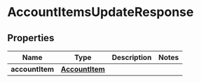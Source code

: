 

# AccountItemsUpdateResponse

## Properties

Name | Type | Description | Notes
------------ | ------------- | ------------- | -------------
**accountItem** | [**AccountItem**](AccountItem.md) |  | 




